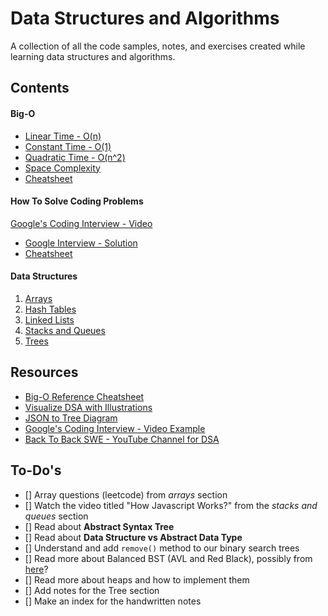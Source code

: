 # Data Structures and Algorithms

A collection of all the code samples, notes, and exercises created while learning data structures and algorithms.

## Contents

#### Big-O

- [Linear Time - O(n)](<./Big-O//O(n).js>)
- [Constant Time - O(1)](<./Big-O/O(1).js>)
- [Quadratic Time - O(n^2)](<./Big-O/O(n%5E2).js>)
- [Space Complexity](./Big-O/space-complexity.js)
- [Cheatsheet](./Big-O/Cheatsheet.pdf)

#### How To Solve Coding Problems

[Google's Coding Interview - Video](https://www.youtube.com/watch?v=XKu_SEDAykw&ab_channel=LifeatGoogle)

- [Google Interview - Solution](./How-To-Solve-Problems/google-interview-question.js)
- [Cheatsheet](./How-To-Solve-Problems/cheatsheet.pdf)

#### Data Structures

1. [Arrays](./Data%20Structures/Arrays/readme.md)
2. [Hash Tables](./Data%20Structures/Hash%20Tables/readme.md)
3. [Linked Lists](./Data%20Structures//Linked%20Lists/readme.md)
4. [Stacks and Queues](./Data%20Structures/Stacks%20%26%20Queues/readme.md)
5. [Trees](./Data%20Structures/Trees/readme.md)

## Resources

- [Big-O Reference Cheatsheet](https://www.bigocheatsheet.com/)
- [Visualize DSA with Illustrations](https://visualgo.net/en)
- [JSON to Tree Diagram](https://vanya.jp.net/vtree/)
- [Google's Coding Interview - Video Example](https://youtu.be/XKu_SEDAykw)
- [Back To Back SWE - YouTube Channel for DSA](https://www.youtube.com/c/BackToBackSWE/playlists)

## To-Do's

- [] Array questions (leetcode) from _arrays_ section
- [] Watch the video titled "How Javascript Works?" from the _stacks and queues_ section
- [] Read about **Abstract Syntax Tree**
- [] Read about **Data Structure vs Abstract Data Type**
- [] Understand and add `remove()` method to our binary search trees
- [] Read more about Balanced BST (AVL and Red Black), possibly from [here](https://www.geeksforgeeks.org/red-black-tree-vs-avl-tree/amp/)?
- [] Read more about heaps and how to implement them
- [] Add notes for the Tree section
- [] Make an index for the handwritten notes
